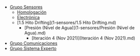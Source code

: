 - [Grupo Sensores](1-sensores/README.md)
  - [Homologación](1-sensores/homologacion.md)
  - [Electrónica](1-sensores/electronica.md)
  - [1.5 Hito Drifting](1-sensores/1.5 Hito Drifting.md)
    - [Presión (Nivel de Agua)](1-sensores/Presión (Nivel de Agua).md)
      - [Iteración 4 (Nov 2021)](Iteración 4 (Nov 2021).md) 
- [Grupo Comunicaciones](2-comunicaciones/README.md)
- [Grupo Sistema Experto](3-experto/README.md)
